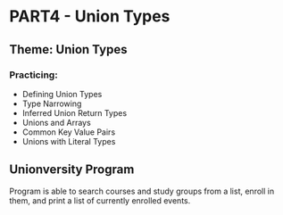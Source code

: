 # PART4 - Union Types
## Theme: Union Types
### Practicing:
- Defining Union Types
- Type Narrowing
- Inferred Union Return Types
- Unions and Arrays
- Common Key Value Pairs
- Unions with Literal Types

## Unionversity Program
Program is able to search courses and study groups from a list, enroll in them, and print a list of currently enrolled events.
